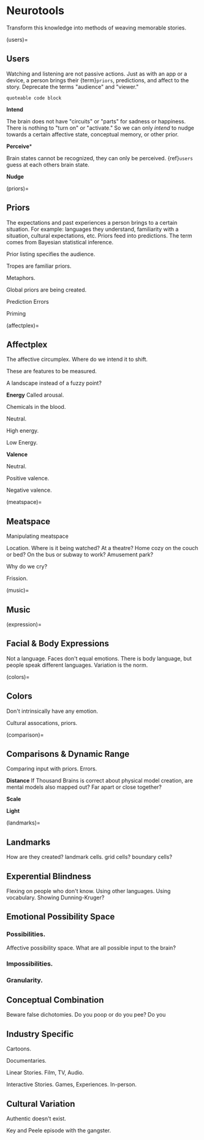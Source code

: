 # Neurotools 

Transform this knowledge into methods of weaving memorable stories.

(users)=
## Users
Watching and listening are not passive actions. Just as with an app or a device, a person brings their {term}`priors`, predictions, and affect to the story. Deprecate the terms "audience" and "viewer." 

    quoteable code block

**Intend**

The brain does not have "circuits" or "parts" for sadness or happiness. There is nothing to "turn on" or "activate." So we can only *intend* to nudge towards a certain affective state, conceptual memory, or other prior.


**Perceive***

Brain states cannot be recognized, they can only be perceived. {ref}`users` guess at each others brain state.

**Nudge**


(priors)=
## Priors
The expectations and past experiences a person brings to a certain situation. For example: languages they understand, familiarity with a situation, cultural expectations, etc. Priors feed into predictions. The term comes from Bayesian statistical inference.

Prior listing specifies the audience.

Tropes are familiar priors. 

Metaphors.

Global priors are being created.


Prediction Errors 


Priming


(affectplex)=
## Affectplex

The affective circumplex. Where do we intend it to shift.

These are features to be measured.

A landscape instead of a fuzzy point?

**Energy**
Called arousal.

Chemicals in the blood. 

Neutral. 

High energy.

Low Energy.

**Valence**

Neutral.

Positive valence.

Negative valence. 


(meatspace)=
## Meatspace

Manipulating meatspace

Location. Where is it being watched? At a theatre? Home cozy on the couch or bed? On the bus or subway to work? Amusement park?

Why do we cry?

Frission.

(music)=
## Music


(expression)=
## Facial & Body Expressions

Not a language. Faces don't equal emotions. There is body language, but people speak different languages. Variation is the norm. 


(colors)=
## Colors

Don't intrinsically have any emotion. 

Cultural assocations, priors. 

(comparison)=
## Comparisons & Dynamic Range

Comparing input with priors. Errors. 

**Distance**
If Thousand Brains is correct about physical model creation, are mental models also mapped out? Far apart or close together? 

**Scale**

**Light**


(landmarks)=
## Landmarks

How are they created? landmark cells. grid cells? boundary cells?


## Experential Blindness

Flexing on people who don't know.
Using other languages.
Using vocabulary. Showing Dunning-Kruger?


## Emotional Possibility Space


### Possibilities. 
Affective possibility space. What are all possible input to the brain?

### Impossibilities.
### Granularity.



## Conceptual Combination

Beware false dichotomies. Do you poop or do you pee? Do you 


## Industry Specific

Cartoons.

Documentaries.

Linear Stories. Film, TV, Audio.

Interactive Stories. Games, Experiences. In-person.


## Cultural Variation


Authentic doesn't exist. 

Key and Peele episode with the gangster. 